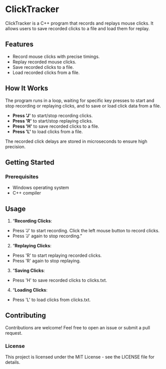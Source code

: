 # ClickTracker

ClickTracker is a C++ program that records and replays mouse clicks. It allows users to save recorded clicks to a file and load them for replay. 

## Features

- Record mouse clicks with precise timings.
- Replay recorded mouse clicks.
- Save recorded clicks to a file.
- Load recorded clicks from a file.

## How It Works

The program runs in a loop, waiting for specific key presses to start and stop recording or replaying clicks, and to save or load click data from a file.

- **Press 'J'** to start/stop recording clicks.
- **Press 'R'** to start/stop replaying clicks.
- **Press 'H'** to save recorded clicks to a file.
- **Press 'L'** to load clicks from a file.

The recorded click delays are stored in microseconds to ensure high precision.

## Getting Started

### Prerequisites

- Windows operating system
- C++ compiler

## Usage

1. “**Recording Clicks**:
 * Press 'J' to start recording. Click the left mouse button to record clicks.
 * Press 'J' again to stop recording.”

2. “**Replaying Clicks**:
 * Press 'R' to start replaying recorded clicks.
 * Press 'R' again to stop replaying.

3. “**Saving Clicks**:
 * Press 'H' to save recorded clicks to clicks.txt.

4. “**Loading Clicks**:
 * Press 'L' to load clicks from clicks.txt.

## Contributing

Contributions are welcome! Feel free to open an issue or submit a pull request.

### License

This project is licensed under the MIT License - see the LICENSE file for details.

